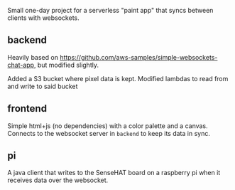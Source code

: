 
Small one-day project for a serverless "paint app" that syncs between clients with websockets.

## backend

Heavily based on https://github.com/aws-samples/simple-websockets-chat-app, but modified slightly.

Added a S3 bucket where pixel data is kept.
Modified lambdas to read from and write to said bucket

## frontend

Simple html+js (no dependencies) with a color palette and a canvas.
Connects to the websocket server in `backend` to keep its data in sync.

## pi

A java client that writes to the SenseHAT board on a raspberry pi when it receives data over the websocket.
